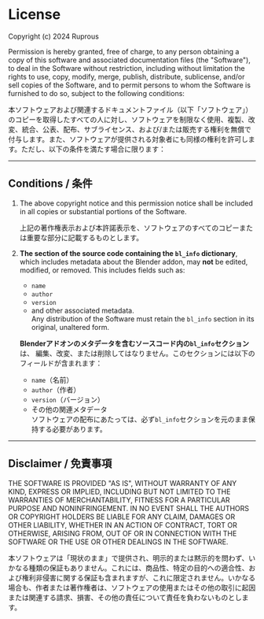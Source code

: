 # License

Copyright (c) 2024 Ruprous  

Permission is hereby granted, free of charge, to any person obtaining a copy
of this software and associated documentation files (the "Software"), to deal
in the Software without restriction, including without limitation the rights
to use, copy, modify, merge, publish, distribute, sublicense, and/or sell
copies of the Software, and to permit persons to whom the Software is
furnished to do so, subject to the following conditions:

本ソフトウェアおよび関連するドキュメントファイル（以下「ソフトウェア」）のコピーを取得したすべての人に対し、ソフトウェアを制限なく使用、複製、改変、統合、公表、配布、サブライセンス、および/または販売する権利を無償で付与します。また、ソフトウェアが提供される対象者にも同様の権利を許可します。ただし、以下の条件を満たす場合に限ります：

---

## Conditions / 条件

1. The above copyright notice and this permission notice shall be included in all
   copies or substantial portions of the Software.

   上記の著作権表示および本許諾表示を、ソフトウェアのすべてのコピーまたは重要な部分に記載するものとします。

2. **The section of the source code containing the `bl_info` dictionary**, which 
   includes metadata about the Blender addon, may **not** be edited, modified, 
   or removed. This includes fields such as:
   - `name`
   - `author`
   - `version`
   - and other associated metadata.  
   Any distribution of the Software must retain the `bl_info` section in its original, unaltered form.

   **Blenderアドオンのメタデータを含むソースコード内の`bl_info`セクション**は、
   編集、改変、または削除してはなりません。このセクションには以下のフィールドが含まれます：
   - `name`（名前）
   - `author`（作者）
   - `version`（バージョン）
   - その他の関連メタデータ  
   ソフトウェアの配布にあたっては、必ず`bl_info`セクションを元のまま保持する必要があります。

---

## Disclaimer / 免責事項

THE SOFTWARE IS PROVIDED "AS IS", WITHOUT WARRANTY OF ANY KIND, EXPRESS OR
IMPLIED, INCLUDING BUT NOT LIMITED TO THE WARRANTIES OF MERCHANTABILITY,
FITNESS FOR A PARTICULAR PURPOSE AND NONINFRINGEMENT. IN NO EVENT SHALL THE
AUTHORS OR COPYRIGHT HOLDERS BE LIABLE FOR ANY CLAIM, DAMAGES OR OTHER
LIABILITY, WHETHER IN AN ACTION OF CONTRACT, TORT OR OTHERWISE, ARISING FROM,
OUT OF OR IN CONNECTION WITH THE SOFTWARE OR THE USE OR OTHER DEALINGS IN THE
SOFTWARE.

本ソフトウェアは「現状のまま」で提供され、明示的または黙示的を問わず、いかなる種類の保証もありません。これには、商品性、特定の目的への適合性、および権利非侵害に関する保証も含まれますが、これに限定されません。いかなる場合も、作者または著作権者は、ソフトウェアの使用またはその他の取引に起因または関連する請求、損害、その他の責任について責任を負わないものとします。
